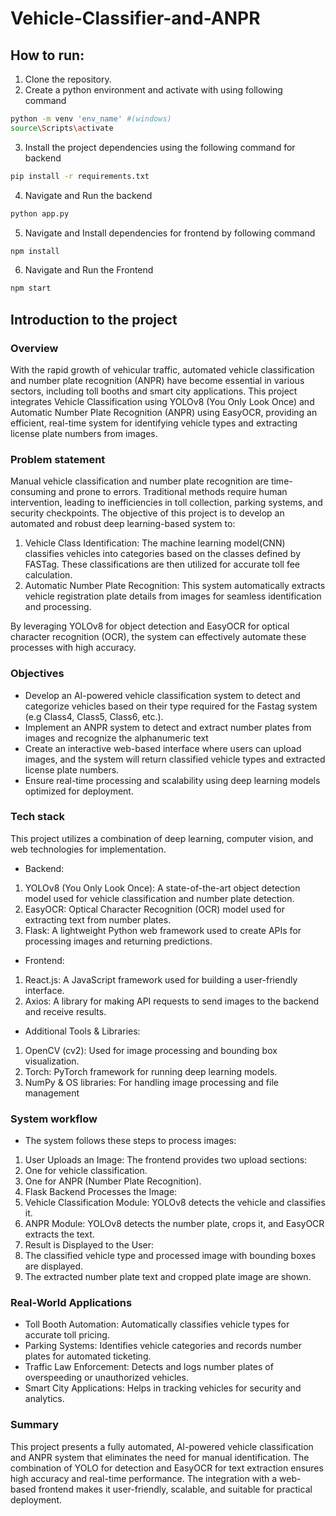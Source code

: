 ﻿# Vehicle-Classifier-and-ANPR
## How to run: 
1. Clone the repository.
2. Create a python environment and activate with using following command
```bash
python -m venv 'env_name' #(windows)
source\Scripts\activate
```
3. Install the project dependencies using the following command for backend 
```bash
pip install -r requirements.txt
```
4. Navigate and Run the backend 
```bash
python app.py
```
5. Navigate and Install dependencies for frontend by following command
```bash
npm install
```
6. Navigate and Run the Frontend
```bash
npm start
```
## Introduction to the project
### Overview
With the rapid growth of vehicular traffic, automated vehicle classification and number plate recognition (ANPR) have become essential in various sectors, including toll booths and smart city applications. This project integrates Vehicle Classification using YOLOv8 (You Only Look Once) and Automatic Number Plate Recognition (ANPR) using EasyOCR, providing an efficient, real-time system for identifying vehicle types and extracting license plate numbers from images.
### Problem statement
Manual vehicle classification and number plate recognition are time-consuming and prone to errors. Traditional methods require human intervention, leading to inefficiencies in toll collection, parking systems, and security checkpoints. The objective of this project is to develop an automated and robust deep learning-based system to: 

1. Vehicle Class Identification: The machine learning model(CNN) classifies vehicles into categories based on the classes defined by FASTag. These classifications are then utilized for accurate toll fee calculation.
2. Automatic Number Plate Recognition: This system automatically extracts vehicle registration plate details from images for seamless identification and processing.

By leveraging YOLOv8 for object detection and EasyOCR for optical character recognition (OCR), the system can effectively automate these processes with high accuracy.

### Objectives
* Develop an AI-powered vehicle classification system to detect and categorize vehicles based on their type required for the Fastag system  (e.g Class4, Class5, Class6, etc.).
* Implement an ANPR system to detect and extract number plates from images and recognize the alphanumeric text
* Create an interactive web-based interface where users can upload images, and the system will return classified vehicle types and extracted license plate numbers.
* Ensure real-time processing and scalability using deep learning models optimized for deployment.

### Tech stack
This project utilizes a combination of deep learning, computer vision, and web technologies for implementation.
* Backend:
1. YOLOv8 (You Only Look Once): A state-of-the-art object detection model used for vehicle classification and number plate detection.
2. EasyOCR: Optical Character Recognition (OCR) model used for extracting text from number plates.
3. Flask: A lightweight Python web framework used to create APIs for processing images and returning predictions.
* Frontend:
1. React.js: A JavaScript framework used for building a user-friendly interface.
2. Axios: A library for making API requests to send images to the backend and receive results.
* Additional Tools & Libraries:
1. OpenCV (cv2): Used for image processing and bounding box visualization.
2. Torch: PyTorch framework for running deep learning models.
3. NumPy & OS libraries: For handling image processing and file management

### System workflow
* The system follows these steps to process images:
1. User Uploads an Image: The frontend provides two upload sections:
2. One for vehicle classification.
3. One for ANPR (Number Plate Recognition).
4. Flask Backend Processes the Image:
5. Vehicle Classification Module: YOLOv8 detects the vehicle and classifies it.
6. ANPR Module: YOLOv8 detects the number plate, crops it, and EasyOCR extracts the text.
7. Result is Displayed to the User:
8. The classified vehicle type and processed image with bounding boxes are displayed.
9. The extracted number plate text and cropped plate image are shown.

### Real-World Applications
* Toll Booth Automation: Automatically classifies vehicle types for accurate toll pricing.
* Parking Systems: Identifies vehicle categories and records number plates for automated ticketing.
* Traffic Law Enforcement: Detects and logs number plates of overspeeding or unauthorized vehicles.
* Smart City Applications: Helps in tracking vehicles for security and analytics.

### Summary
This project presents a fully automated, AI-powered vehicle classification and ANPR system that eliminates the need for manual identification. The combination of YOLO for detection and EasyOCR for text extraction ensures high accuracy and real-time performance. The integration with a web-based frontend makes it user-friendly, scalable, and suitable for practical deployment.
